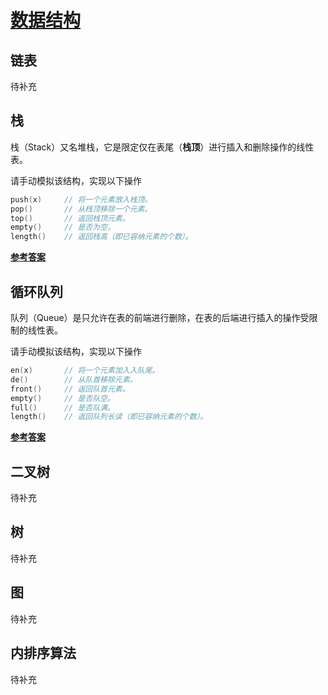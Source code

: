 <link rel="stylesheet" href="https://zhmhbest.gitee.io/hellomathematics/style/index.css">
<script src="https://zhmhbest.gitee.io/hellomathematics/style/index.js"></script>

# [数据结构](../index.html)

## 链表

待补充

## 栈

栈（Stack）又名堆栈，它是限定仅在表尾（**栈顶**）进行插入和删除操作的线性表。

请手动模拟该结构，实现以下操作

```CPP
push(x)     // 将一个元素放入栈顶。
pop()       // 从栈顶移除一个元素。
top()       // 返回栈顶元素。
empty()     // 是否为空。
length()    // 返回栈高（即已容纳元素的个数）。
```

[**参考答案**](src/stack/main.c)

## 循环队列

队列（Queue）是只允许在表的前端进行删除，在表的后端进行插入的操作受限制的线性表。

请手动模拟该结构，实现以下操作

```CPP
en(x)       // 将一个元素加入入队尾。
de()        // 从队首移除元素。
front()     // 返回队首元素。
empty()     // 是否队空。
full()      // 是否队满。
length()    // 返回队列长读（即已容纳元素的个数）。
```

[**参考答案**](src/queue/main.c)

## 二叉树

待补充

## 树

待补充

## 图

待补充

## 内排序算法

待补充
